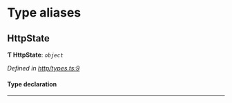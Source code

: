 

# Type aliases

<a id="httpstate"></a>

##  HttpState

**Ƭ HttpState**: *`object`*

*Defined in [http/types.ts:9](https://github.com/polkadot-js/api/blob/cc65bb5/packages/rpc-provider/src/http/types.ts#L9)*

#### Type declaration

___

